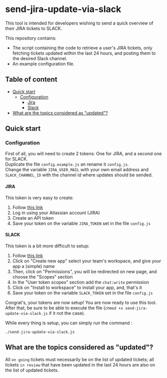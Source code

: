 # send-jira-update-via-slack

This tool is intended for developers wishing to send a quick overview of their JIRA tickets to SLACK.

This repository contains:

- The script containing the code to retrieve a user's JIRA tickets, only fetching tickets updated within the last 24 hours, and posting them to the desired Slack channel.
- An example configuration file.

## Table of content
 - [Quick start](#quick-start)
   - [Configuration](#configuration)
     - [Jira](#jira)
     - [Slack](#slack)
 - [What are the topics considered as "updated"?](#what-are-the-topics-considered-as-updated)

## Quick start

### Configuration

First of all, you will need to create 2 tokens: One for JIRA, and a second one for SLACK.<br />
Duplicate the file `config.example.js` an rename it `config.js`.<br />
Change the variable `JIRA_USER_MAIL` with your own email address and `SLACK_CHANNEL_ID` with the channel id where updates should be sended.

#### JIRA

This token is very easy to create:
 1. Follow [this link](https://id.atlassian.com/manage-profile/security/api-tokens)
 2. Log in using your Atlassian account (JIRA)
 3. Create an API token
 4. Save your token on the variable `JIRA_TOKEN` set in the file `config.js`

#### SLACK

This token is a bit more difficult to setup:
 1. Follow [this link](https://api.slack.com/apps)
 2. Click on "Create new app" select your team's workspace, and give your app a (simple) name
 3. Then, click on "Permissions", you will be redirected on new page, and choose the "Scopes" section
 4. In the "User token scopes" section add the `chat:write` permission
 5. Click on "Install to workspace" to install your app, and, that's it
 6. Save your token on the variable `SLACK_TOKEN` set in the file `config.js`

Congrat's, your tokens are now setup! You are now ready to use this tool.<br/>
After that, be sure to be able to execute the file (`chmod +x send-jira-update-via-slack.js` if it not the case).

While every thing is setup, you can simply run the command :
```
./send-jira-update-via-slack.js
```


## What are the topics considered as "updated"?

All `on going` tickets must necessarily be on the list of updated tickets; all tickets `in review` that have been updated in the last 24 hours are also on the list of updated tickets.
